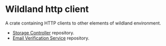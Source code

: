 # Wildland http client

A crate containing HTTP clients to other elements of wildland environment.
- [Storage Controller](https://gitlab.com/wildland/wildland-storage-controller) repository.
- [Email Verification Service](https://gitlab.com/wildland/email-verification-service) repository.
  